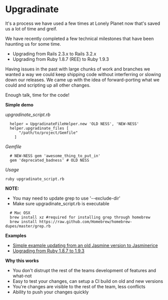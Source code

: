 Upgradinate
===

It's a process we have used a few times at Lonely Planet now that's saved us a lot of time and greif.

We have recently completed a few technical milestones that have been haunting us for some time.

- Upgrading from Rails 2.3.x to Rails 3.2.x
- Upgrading from Ruby 1.8.7 (REE) to Ruby 1.9.3

Having issues in the past with large chunks of work and branches we wanted a way we could keep shipping code without interferring or slowing down our releases. We came up with the idea of forward-porting what we could and scripting up all other changes.

Enough talk, time for the code!

**Simple demo**

*upgradinate_script.rb*

```
  helper = UpgradinateFileHelper.new 'OLD NESS', 'NEW-NESS'
  helper.upgradinate_files [
      "/path/to/project/Gemfile"
    ]
```

*Gemfile*

```
  # NEW-NESS gem 'awesome_thing_to_put_in'
  gem 'deprecated_badness' # OLD NESS
```

*Usage*

`ruby upgradinate_script.rb`

**NOTE:**

- You may need to update grep to use '--exclude-dir'
- Make sure upgradinate_script.rb is executable

```
  # Mac OSX
  brew install xz #required for installing grep through homebrew
  brew install https://raw.github.com/Homebrew/homebrew-dupes/master/grep.rb
```

**Examples**

 - [Simple example updating from an old Jasmine version to Jasminerice](https://gist.github.com/4275962#file-upgradinate_script-rb)
 - [Upgrading from Ruby 1.8.7 to 1.9.3](https://gist.github.com/4276016#file-ree-rb)

**Why this works**

 - You don't distrupt the rest of the teams development of features and what-not
 - Easy to test your changes, can setup a CI build on old and new versions
 - You're changes are visible to the rest of the team, less conflicts
 - Ability to push your changes quickly

